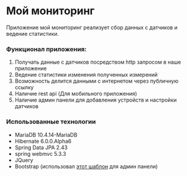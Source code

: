 # Мой мониторинг
Приложение мой мониторинг реализует сбор данных с датчиков и ведение статистики.

### Функционал приложения:
 
1. Получать данные с датчиков посредством http запросом в наше приложение
2. Ведение статистики изменения полученных измерений
3. Возможность делится данными с интернетом через публичную ссылку
4. Наличие rest api (Для мобильного приложения)
5. Наличие админ панели для добавления устройств и настройки датчиков 

### Использованные технологии
* MariaDB  10.4.14-MariaDB 
* Hibernate 6.0.0.Alpha6
* Spring Data JPA 2.43
* spring webmvc 5.3.3
* JQuery
* Bootstrap (использовал [этот шаблон](https://github.com/creativetimofficial/light-bootstrap-dashboard) для админ панели)
